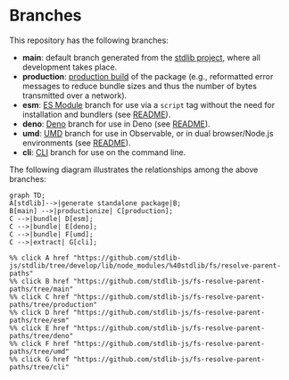 <!--

@license Apache-2.0

Copyright (c) 2023 The Stdlib Authors.

Licensed under the Apache License, Version 2.0 (the "License");
you may not use this file except in compliance with the License.
You may obtain a copy of the License at

    http://www.apache.org/licenses/LICENSE-2.0

Unless required by applicable law or agreed to in writing, software
distributed under the License is distributed on an "AS IS" BASIS,
WITHOUT WARRANTIES OR CONDITIONS OF ANY KIND, either express or implied.
See the License for the specific language governing permissions and
limitations under the License.

-->

# Branches

This repository has the following branches:

-   **main**: default branch generated from the [stdlib project][stdlib-url], where all development takes place.
-   **production**: [production build][production-url] of the package (e.g., reformatted error messages to reduce bundle sizes and thus the number of bytes transmitted over a network).
-   **esm**: [ES Module][esm-url] branch for use via a `script` tag without the need for installation and bundlers (see [README][esm-readme]).
-   **deno**: [Deno][deno-url] branch for use in Deno (see [README][deno-readme]).
-   **umd**: [UMD][umd-url] branch for use in Observable, or in dual browser/Node.js environments (see [README][umd-readme]).
-   **cli**: [CLI][cli-url] branch for use on the command line.

The following diagram illustrates the relationships among the above branches:

```mermaid
graph TD;
A[stdlib]-->|generate standalone package|B;
B[main] -->|productionize| C[production];
C -->|bundle| D[esm];
C -->|bundle| E[deno];
C -->|bundle| F[umd];
C -->|extract| G[cli];

%% click A href "https://github.com/stdlib-js/stdlib/tree/develop/lib/node_modules/%40stdlib/fs/resolve-parent-paths"
%% click B href "https://github.com/stdlib-js/fs-resolve-parent-paths/tree/main"
%% click C href "https://github.com/stdlib-js/fs-resolve-parent-paths/tree/production"
%% click D href "https://github.com/stdlib-js/fs-resolve-parent-paths/tree/esm"
%% click E href "https://github.com/stdlib-js/fs-resolve-parent-paths/tree/deno"
%% click F href "https://github.com/stdlib-js/fs-resolve-parent-paths/tree/umd"
%% click G href "https://github.com/stdlib-js/fs-resolve-parent-paths/tree/cli"
```

[stdlib-url]: https://github.com/stdlib-js/stdlib/tree/develop/lib/node_modules/%40stdlib/fs/resolve-parent-paths
[production-url]: https://github.com/stdlib-js/fs-resolve-parent-paths/tree/production
[deno-url]: https://github.com/stdlib-js/fs-resolve-parent-paths/tree/deno
[deno-readme]: https://github.com/stdlib-js/fs-resolve-parent-paths/blob/deno/README.md
[umd-url]: https://github.com/stdlib-js/fs-resolve-parent-paths/tree/umd
[umd-readme]: https://github.com/stdlib-js/fs-resolve-parent-paths/blob/umd/README.md
[esm-url]: https://github.com/stdlib-js/fs-resolve-parent-paths/tree/esm
[esm-readme]: https://github.com/stdlib-js/fs-resolve-parent-paths/blob/esm/README.md
[cli-url]: https://github.com/stdlib-js/fs-resolve-parent-paths/tree/cli